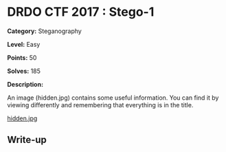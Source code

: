 # DRDO CTF 2017 : Stego-1

**Category:** Steganography

**Level:** Easy

**Points:** 50

**Solves:** 185

**Description:**

An image (hidden.jpg) contains some useful information. You can find it by viewing differently and remembering that everything is in the title.

[hidden.jpg](hidden.jpg)

## Write-up
